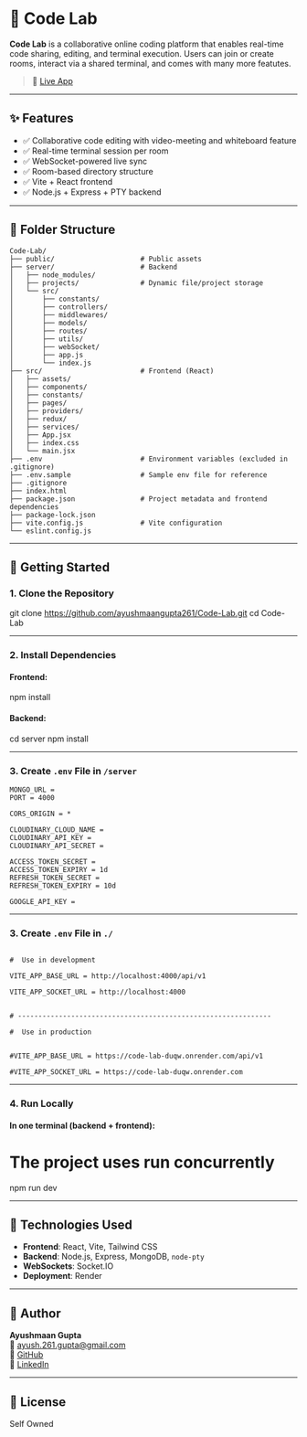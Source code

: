 # 🧪 Code Lab

**Code Lab** is a collaborative online coding platform that enables real-time code sharing, editing, and terminal execution. Users can join or create rooms, interact via a shared terminal, and comes with many more featutes.

> 🚀 [Live App](https://code-lab-fty3.onrender.com/)

---

## ✨ Features

- ✅ Collaborative code editing with video-meeting and whiteboard feature
- ✅ Real-time terminal session per room
- ✅ WebSocket-powered live sync
- ✅ Room-based directory structure
- ✅ Vite + React frontend
- ✅ Node.js + Express + PTY backend

---

## 🧱 Folder Structure

```
Code-Lab/
├── public/                     # Public assets
├── server/                     # Backend
│   ├── node_modules/
│   ├── projects/               # Dynamic file/project storage
│   └── src/
│       ├── constants/
│       ├── controllers/
│       ├── middlewares/
│       ├── models/
│       ├── routes/
│       ├── utils/
│       ├── webSocket/
│       ├── app.js
│       └── index.js
├── src/                        # Frontend (React)
│   ├── assets/
│   ├── components/
│   ├── constants/
│   ├── pages/
│   ├── providers/
│   ├── redux/
│   ├── services/
│   ├── App.jsx
│   ├── index.css
│   └── main.jsx
├── .env                        # Environment variables (excluded in .gitignore)
├── .env.sample                 # Sample env file for reference
├── .gitignore
├── index.html
├── package.json                # Project metadata and frontend dependencies
├── package-lock.json
├── vite.config.js              # Vite configuration
└── eslint.config.js
```


---

## 🚀 Getting Started

### 1. Clone the Repository


git clone https://github.com/ayushmaangupta261/Code-Lab.git
cd Code-Lab


---

### 2. Install Dependencies

#### Frontend:


npm install


#### Backend:


cd server
npm install


---

### 3. Create `.env` File in `/server`

```env for backend
MONGO_URL = 
PORT = 4000

CORS_ORIGIN = *

CLOUDINARY_CLOUD_NAME = 
CLOUDINARY_API_KEY = 
CLOUDINARY_API_SECRET = 

ACCESS_TOKEN_SECRET = 
ACCESS_TOKEN_EXPIRY = 1d
REFRESH_TOKEN_SECRET = 
REFRESH_TOKEN_EXPIRY = 10d

GOOGLE_API_KEY = 
```

-----------------------------------

### 3. Create `.env` File in `./`


```env for frontent

#  Use in development

VITE_APP_BASE_URL = http://localhost:4000/api/v1

VITE_APP_SOCKET_URL = http://localhost:4000


# --------------------------------------------------------------

#  Use in production


#VITE_APP_BASE_URL = https://code-lab-duqw.onrender.com/api/v1

#VITE_APP_SOCKET_URL = https://code-lab-duqw.onrender.com
```


---

### 4. Run Locally

#### In one terminal (backend + frontend):

# The project uses run concurrently
npm run dev



---

## 🧠 Technologies Used

- **Frontend**: React, Vite, Tailwind CSS
- **Backend**: Node.js, Express, MongoDB, `node-pty`
- **WebSockets**: Socket.IO
- **Deployment**: Render

---


## 🙋 Author

**Ayushmaan Gupta**  
📧 ayush.261.gupta@gmail.com  
🔗 [GitHub](https://github.com/ayushmaangupta261)  
🔗 [LinkedIn](https://www.linkedin.com/public-profile/settings?trk=d_flagship3_profile_self_view_public_profile)

---

## 📄 License

Self Owned
